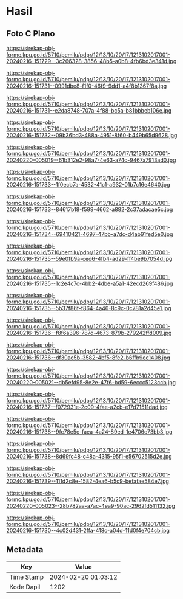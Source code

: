 # Hasil

## Foto C Plano

https://sirekap-obj-formc.kpu.go.id/5710/pemilu/pdpr/12/13/10/20/17/1213102017001-20240216-151729--3c266328-3856-48b5-a0b8-4fb6bd3e341d.jpg

https://sirekap-obj-formc.kpu.go.id/5710/pemilu/pdpr/12/13/10/20/17/1213102017001-20240216-151731--0991dbe8-f1f0-46f9-9dd1-a4f8b1367f8a.jpg

https://sirekap-obj-formc.kpu.go.id/5710/pemilu/pdpr/12/13/10/20/17/1213102017001-20240216-151731--e2da8748-707a-4f88-bc5a-b81bbbeb106e.jpg

https://sirekap-obj-formc.kpu.go.id/5710/pemilu/pdpr/12/13/10/20/17/1213102017001-20240216-151732--09b36bd3-488a-4951-8f60-b449b65d9628.jpg

https://sirekap-obj-formc.kpu.go.id/5710/pemilu/pdpr/12/13/10/20/17/1213102017001-20240220-005019--61b312e2-98a7-4e63-a74c-9467a7913ad0.jpg

https://sirekap-obj-formc.kpu.go.id/5710/pemilu/pdpr/12/13/10/20/17/1213102017001-20240216-151733--1f0ecb7a-4532-41c1-a932-01b7c16e4640.jpg

https://sirekap-obj-formc.kpu.go.id/5710/pemilu/pdpr/12/13/10/20/17/1213102017001-20240216-151733--84617b18-f599-4662-a882-2c37adacae5c.jpg

https://sirekap-obj-formc.kpu.go.id/5710/pemilu/pdpr/12/13/10/20/17/1213102017001-20240216-151734--69410421-4697-47bb-a7dc-d4ab91fed5e0.jpg

https://sirekap-obj-formc.kpu.go.id/5710/pemilu/pdpr/12/13/10/20/17/1213102017001-20240216-151735--59e0fb9a-ced6-4fb4-ad29-ff4be9b7054d.jpg

https://sirekap-obj-formc.kpu.go.id/5710/pemilu/pdpr/12/13/10/20/17/1213102017001-20240216-151735--1c2e4c7c-4bb2-4dbe-a5a1-42ecd269f486.jpg

https://sirekap-obj-formc.kpu.go.id/5710/pemilu/pdpr/12/13/10/20/17/1213102017001-20240216-151735--5b37f86f-f864-4a46-8c9c-0c781a2d45e1.jpg

https://sirekap-obj-formc.kpu.go.id/5710/pemilu/pdpr/12/13/10/20/17/1213102017001-20240216-151736--f8f6a396-787d-4673-879b-279242ffd009.jpg

https://sirekap-obj-formc.kpu.go.id/5710/pemilu/pdpr/12/13/10/20/17/1213102017001-20240216-151736--df30ac5b-3582-4bf5-8fe2-b6ffb9ee1408.jpg

https://sirekap-obj-formc.kpu.go.id/5710/pemilu/pdpr/12/13/10/20/17/1213102017001-20240220-005021--db5efd95-8e2e-47f6-bd59-6eccc5123ccb.jpg

https://sirekap-obj-formc.kpu.go.id/5710/pemilu/pdpr/12/13/10/20/17/1213102017001-20240216-151737--f072931e-2c09-4fae-a2cb-e17d71511dad.jpg

https://sirekap-obj-formc.kpu.go.id/5710/pemilu/pdpr/12/13/10/20/17/1213102017001-20240216-151738--9fc78e5c-faea-4a24-89ed-1e4706c73bb3.jpg

https://sirekap-obj-formc.kpu.go.id/5710/pemilu/pdpr/12/13/10/20/17/1213102017001-20240216-151738--8d69fc48-c48a-4315-95f1-e56702515d2e.jpg

https://sirekap-obj-formc.kpu.go.id/5710/pemilu/pdpr/12/13/10/20/17/1213102017001-20240216-151739--111d2c8e-1582-4ea6-b5c9-befafae584e7.jpg

https://sirekap-obj-formc.kpu.go.id/5710/pemilu/pdpr/12/13/10/20/17/1213102017001-20240220-005023--28b782aa-a7ac-4ea9-90ac-2962fd511132.jpg

https://sirekap-obj-formc.kpu.go.id/5710/pemilu/pdpr/12/13/10/20/17/1213102017001-20240216-151730--4c02d431-2ffa-418c-a04d-11d0f4e704cb.jpg


## Metadata

| Key        | Value               |
| ---------- | ------------------- |
| Time Stamp | 2024-02-20 01:03:12 |
| Kode Dapil | 1202                |



